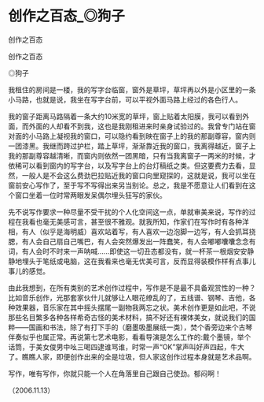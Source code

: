 # 创作之百态_◎狗子

创作之百态

创作之百态

◎狗子

我租住的房间是一楼，我的写字台临窗，窗外是草坪，草坪再以外是小区里的一条小马路，也就是说，我坐在写字台前，可以平视外面马路上经过的各色行人。

我的窗子距离马路隔着一条大约10米宽的草坪，窗上贴着太阳膜，我可以看到外面，而外面的人却看不到我，这也是我刚租进来时亲身试验过的。我曾专门站在窗对面的小马路上凝视我的窗口，可以隐约看到映在窗子上的我的那副尊容，窗内则一团漆黑。我继而跨过护栏，踏上草坪，渐渐靠近我的窗口，我离得越近，窗子上我的那副尊容越清晰，而窗内则依然一团黑暗，只有当我离窗子一两米的时候，才依稀可以看到窗内的写字台，以及写字台上的台灯稿纸之类。但这要费力去看，显然，一般人是不会这么费劲巴拉贴近我的窗口向里窥探的，这就是说，我可以坐在窗前安心写作了，至于写不写得出来另当别论。总之，我是不愿意让人们看到在这个窗口坐着一位时常两眼发呆偶尔埋头狂写的家伙。

先不说写作要求一种尽量不受干扰的个人化空间这一点，单就审美来说，写作的过程在我看也毫无美感可言，甚至很不雅观。就我所知，作家们在写作时有各种洋相，有人（似乎是海明威）喜欢站着写，有人喜欢一边泡脚一边写，有人会抓耳挠腮，有人会自己扇自己嘴巴，有人会突然爆发出一阵蠢笑，有人会嘟嘟囔囔念念有词，有人会时不时来一声呐喊……即使这一切丑态都没有，就一杯茶一根烟安安静静地埋头于笔纸或电脑，这在我看来也毫无优美可言，反而显得装模作样有点事儿事儿的感觉。

由此我想到，在所有类别的艺术创作过程中，写作是不是最不具备观赏性的一种？比如音乐创作，光那套家伙什儿就够让人眼花缭乱的了，五线谱、钢琴、吉他，各种效果器，音乐家在其中摇头摆尾一副物我两忘之状。美术创作更是如此吧，不说那些名目繁多各种各样希奇古怪的美术材料，搞不好还有裸体美女，就说我们的国粹——国画和书法，除了有打下手的（磨墨吸墨展纸一类），焚个香旁边来个古琴伴奏似乎也属正常。再说第七艺术电影，看看导演是怎么工作的:戴个墨镜，举个话筒，于美女俊男中吆三喝四逮谁骂谁，时常一声“OK”掌声叫好声四起，牛大了。瞧瞧人家，即便创作出来的全是垃圾，但人家这创作过程本身就是艺术品啊。

写作，唯有写作，你就只能一个人在角落里自己跟自己使劲。郁闷啊！

（2006.11.13）